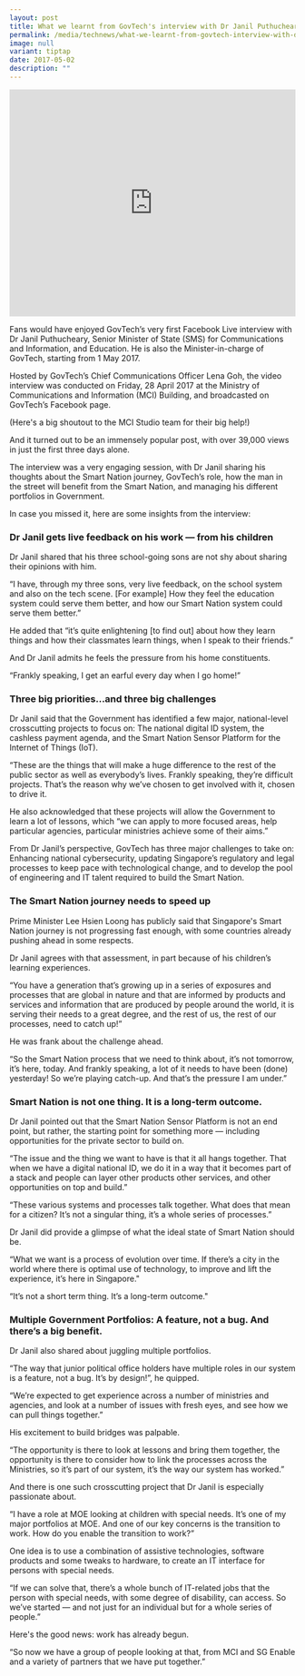 ```yaml
---
layout: post
title: What we learnt from GovTech's interview with Dr Janil Puthucheary
permalink: /media/technews/what-we-learnt-from-govtech-interview-with-dr-janil-puthucheary/
image: null
variant: tiptap
date: 2017-05-02
description: ""
---
```

<div class="iframe-wrapper">
<iframe style="max-width: 100%;" height="400" width="100%" allowfullscreen="true" frameborder="0" src="https://www.youtube.com/embed/IbeL5qnxRvw"></iframe>
</div>
<p>Fans would have enjoyed GovTech’s very first Facebook Live interview with
Dr Janil Puthucheary, Senior Minister of State (SMS) for Communications
and Information, and Education. He is also the Minister-in-charge of GovTech,
starting from 1 May 2017.</p>
<p>Hosted by GovTech’s Chief Communications Officer Lena Goh, the video interview
was conducted on Friday, 28 April 2017 at the Ministry of Communications
and Information (MCI) Building, and broadcasted on GovTech’s Facebook page.</p>
<p>(Here's a big shoutout to the MCI Studio team for their big help!)</p>
<p>And it turned out to be an immensely popular post, with over 39,000 views
in just the first three days alone.</p>
<p>The interview was a very engaging session, with Dr Janil sharing his thoughts
about the Smart Nation journey, GovTech’s role, how the man in the street
will benefit from the Smart Nation, and managing his different portfolios
in Government.</p>
<p>In case you missed it, here are some insights from the interview:</p>
<h3>Dr Janil gets live feedback on his work — from his children</h3>
<p>Dr Janil shared that his three school-going sons are not shy about sharing
their opinions with him.</p>
<p>“I have, through my three sons, very live feedback, on the school system
and also on the tech scene. [For example] How they feel the education system
could serve them better, and how our Smart Nation system could serve them
better.”</p>
<p>He added that “it’s quite enlightening [to find out] about how they learn
things and how their classmates learn things, when I speak to their friends.”</p>
<p>And Dr Janil admits he feels the pressure from his home constituents.</p>
<p>“Frankly speaking, I get an earful every day when I go home!”</p>
<h3>Three big priorities…and three big challenges</h3>
<p>Dr Janil said that the Government has identified a few major, national-level
crosscutting projects to focus on: The national digital ID system, the
cashless payment agenda, and the Smart Nation Sensor Platform for the Internet
of Things (IoT).</p>
<p>“These are the things that will make a huge difference to the rest of
the public sector as well as everybody’s lives. Frankly speaking, they’re
difficult projects. That’s the reason why we’ve chosen to get involved
with it, chosen to drive it.</p>
<p>He also acknowledged that these projects will allow the Government to
learn a lot of lessons, which “we can apply to more focused areas, help
particular agencies, particular ministries achieve some of their aims.”</p>
<p>From Dr Janil’s perspective, GovTech has three major challenges to take
on: Enhancing national cybersecurity, updating Singapore’s regulatory and
legal processes to keep pace with technological change, and to develop
the pool of engineering and IT talent required to build the Smart Nation.</p>
<h3>The Smart Nation journey needs to speed up</h3>
<p>Prime Minister Lee Hsien Loong has publicly said that Singapore's Smart
Nation journey is not progressing fast enough, with some countries already
pushing ahead in some respects.</p>
<p>Dr Janil agrees with that assessment, in part because of his children’s
learning experiences.</p>
<p>“You have a generation that’s growing up in a series of exposures and
processes that are global in nature and that are informed by products and
services and information that are produced by people around the world,
it is serving their needs to a great degree, and the rest of us, the rest
of our processes, need to catch up!”</p>
<p>He was frank about the challenge ahead.</p>
<p>“So the Smart Nation process that we need to think about, it’s not tomorrow,
it’s here, today. And frankly speaking, a lot of it needs to have been
(done) yesterday! So we’re playing catch-up. And that’s the pressure I
am under.”</p>
<h3>Smart Nation is not one thing. It is a long-term outcome.</h3>
<p>Dr Janil pointed out that the Smart Nation Sensor Platform is not an end
point, but rather, the starting point for something more — including opportunities
for the private sector to build on.</p>
<p>“The issue and the thing we want to have is that it all hangs together.
That when we have a digital national ID, we do it in a way that it becomes
part of a stack and people can layer other products other services, and
other opportunities on top and build.”</p>
<p>“These various systems and processes talk together. What does that mean
for a citizen? It’s not a singular thing, it’s a whole series of processes.”</p>
<p>Dr Janil did provide a glimpse of what the ideal state of Smart Nation
should be.</p>
<p>“What we want is a process of evolution over time. If there’s a city in
the world where there is optimal use of technology, to improve and lift
the experience, it’s here in Singapore."</p>
<p>“It’s not a short term thing. It’s a long-term outcome."</p>
<h3>Multiple Government Portfolios: A feature, not a bug. And there’s a big benefit.</h3>
<p>Dr Janil also shared about juggling multiple portfolios.</p>
<p>“The way that junior political office holders have multiple roles in our
system is a feature, not a bug. It’s by design!”, he quipped.</p>
<p>“We’re expected to get experience across a number of ministries and agencies,
and look at a number of issues with fresh eyes, and see how we can pull
things together.”</p>
<p>His excitement to build bridges was palpable.</p>
<p>“The opportunity is there to look at lessons and bring them together,
the opportunity is there to consider how to link the processes across the
Ministries, so it’s part of our system, it’s the way our system has worked.”</p>
<p>And there is one such crosscutting project that Dr Janil is especially
passionate about.</p>
<p>“I have a role at MOE looking at children with special needs. It’s one
of my major portfolios at MOE. And one of our key concerns is the transition
to work. How do you enable the transition to work?”</p>
<p>One idea is to use a combination of assistive technologies, software products
and some tweaks to hardware, to create an IT interface for persons with
special needs.</p>
<p>“If we can solve that, there’s a whole bunch of IT-related jobs that the
person with special needs, with some degree of disability, can access.
So we’ve started — and not just for an individual but for a whole series
of people.”</p>
<p>Here's the good news: work has already begun.</p>
<p>“So now we have a group of people looking at that, from MCI and SG Enable
and a variety of partners that we have put together.”</p>
<p></p>